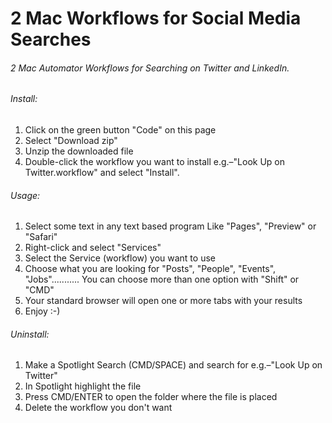 # 2 Mac Workflows for Social Media Searches
###### 2 Mac Automator Workflows for Searching on Twitter and LinkedIn.

###### Install:
1. Click on the green button "Code" on this page
2. Select "Download zip"
3. Unzip the downloaded file
4. Double-click the workflow you want to install e.g.–"Look Up on Twitter.workflow" and select "Install".

###### Usage:
1. Select some text in any text based program Like "Pages", "Preview" or "Safari"
2. Right-click and select "Services"
3. Select the Service (workflow) you want to use
4. Choose what you are looking for "Posts", "People", "Events", "Jobs"........... You can choose more than one option with "Shift" or "CMD"
5. Your standard browser will open one or more tabs with your results
6. Enjoy :-)

###### Uninstall:
1. Make a Spotlight Search (CMD/SPACE) and search for e.g.–"Look Up on Twitter"
2. In Spotlight highlight the file
3. Press CMD/ENTER to open the folder where the file is placed
4. Delete the workflow you don't want
